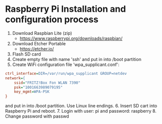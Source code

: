 # Raspberry Pi Installation and configuration process

1. Download Raspbian Lite (zip)
   - https://www.raspberrypi.org/downloads/raspbian/
2. Download Etcher Portable
   - https://etcher.io/
3. Flash SD card
4. Create empty file with name 'ssh' and put in into /boot partition
5. Create WiFi configuration file 'wpa_supplicant.conf':

```ini
ctrl_interface=DIR=/var/run/wpa_supplicant GROUP=netdev
network={
    ssid="FRITZ!Box Fon WLAN 7390"
    psk="1001663989079195"
    key_mgmt=WPA-PSK
}
```

and put in into /boot partition. Use Linux line endings.
6. Insert SD cart into Raspberry Pi and reboot.
7. Login with user: pi and password: raspberry
8. Change password with passwd
